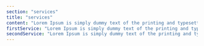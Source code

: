 ```yaml
---
section: "services"
title: "services"
content: "Lorem Ipsum is simply dummy text of the printing and typesetting industry. Lorem Ipsum has been the industry's standard dummy text ever since the 1500s, when an unknown printer took a galley of type and scrambled it to make a type specimen book. It has survived not only five centuries, but also the leap into electronic typesetting, remaining essentially unchanged. It was popularised in the 1960s with the release of Letraset sheets containing Lorem Ipsum passages, and more recently with desktop publishing software like Aldus PageMaker including versions of Lorem Ipsum."
firstService: "Lorem Ipsum is simply dummy text of the printing and typesetting industry."
secondService: "Lorem Ipsum is simply dummy text of the printing and typesetting industry."
---
```

